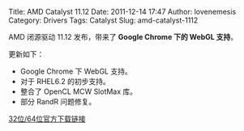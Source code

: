 Title: AMD Catalyst 11.12
Date: 2011-12-14 17:47
Author: lovenemesis
Category: Drivers
Tags: Catalyst
Slug: amd-catalyst-1112

AMD 闭源驱动 11.12 发布，带来了 **Google Chrome 下的 WebGL 支持**。

更新如下：

-   Google Chrome 下 WebGL 支持。
-   对于 RHEL6.2 的初步支持。
-   整合了 OpenCL MCW SlotMax 库。
-   部分 RandR 问题修复。

[32位/64位官方下载链接](http://www2.ati.com/drivers/linux/ati-driver-installer-11-12-x86.x86_64.run)
